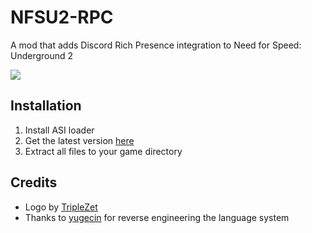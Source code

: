 # NFSU2-RPC

A mod that adds Discord Rich Presence integration to Need for Speed: Underground 2

<img src="assets/presence.png">  

## Installation

1. Install ASI loader
2. Get the latest version [here](https://github.com/wictornogueira/nfsu2-rpc/releases/latest/download/nfsu2-rpc.zip)
3. Extract all files to your game directory

## Credits
- Logo by [TripleZet](https://www.deviantart.com/triplezet)
- Thanks to [yugecin](https://github.com/yugecin) for reverse engineering the language system
